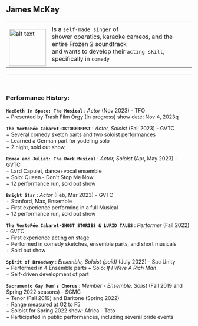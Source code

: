 ## James McKay
|||
|:--|:--|
| </br><img src="https://github.com/teejaytiger/teejaytiger/raw/main/images/1659375652561.jpg" alt="alt text" width=100 height=100>| Is a `self-made singer` of </br> shower operatics, karaoke cameos, and the entire Frozen 2 soundtrack </br> and wants to develop their `acting skill`, specifically in `comedy`|

---
</br>

### Performance History: 

**`MacBeth In Space: The Musical`** : _Actor_ (Nov 2023) - TFO<br> + Presented by Trash Film Orgy (In progress) show date: Nov 4, 2023q

**`The VerteFée Cabaret-OKTOBERFEST`** : _Actor, Soloist_ (Fall 2023) - GVTC</br> + Several comedy sketch parts and two soloist performances </br> + Learned a German part for yodeling solo </br> + 2 night, sold out show

**`Romeo and Juliet: The Rock Musical`** : _Actor, Soloist_ (Apr, May 2023) - GVTC </br> + Lard Capulet, dance+vocal ensemble </br> + Solo: Queen - Don't Stop Me Now </br> + 12 performance run, sold out show

**`Bright Star`** : _Actor_ (Feb, Mar 2023) - GVTC </br> + Stanford, Max, Ensemble </br> + First experience performing in a full Musical </br> + 12 performance run, sold out show

**`The VerteFée Cabaret-GHOST STORIES & LURID TALES`** : _Performer_ (Fall 2022) - GVTC</br> + First experience acting on stage </br> + Performed in comedy sketches, ensemble parts, and short musicals </br> + Sold out show

**`Spirit of Broadway`** : _Ensemble, Soloist (paid)_ (July 2022) - Sac Unity </br> + Performed in 4 Ensemble parts + Solo: _If I Were A Rich Man_ </br> + Self-driven development of part

**`Sacramento Gay Men's Chorus`** : _Member - Ensemble, Solist_ (Fall 2019 and Spring 2022 seasons) - SGMC </br> + Tenor (Fall 2019) and Baritone (Spring 2022) </br> + Range measured at G2 to F5 </br> + Soloist for Spring 2022 show: Africa - Toto </br> + Participated in public performances, including several pride events